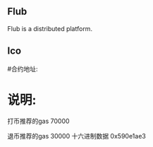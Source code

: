 ## Flub
Flub is a distributed platform.

## Ico
#合约地址:

# 说明:
打币推荐的gas 70000

退币推荐的gas 30000  十六进制数据 0x590e1ae3 



